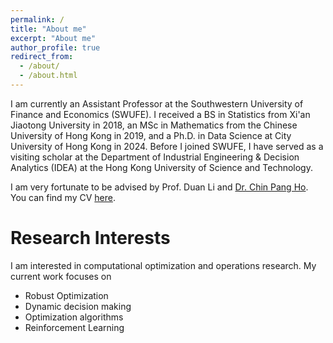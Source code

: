 ```yaml
---
permalink: /
title: "About me"
excerpt: "About me"
author_profile: true
redirect_from: 
  - /about/
  - /about.html
---
```


I am currently an Assistant Professor at the Southwestern University of Finance and Economics (SWUFE). I received a BS in Statistics from Xi'an Jiaotong University in 2018, an MSc in Mathematics from the Chinese University of Hong Kong in 2019, and a Ph.D. in Data Science at City University of Hong Kong in 2024. Before I joined SWUFE, I have served as a visiting scholar at the Department of Industrial Engineering & Decision Analytics (IDEA) at the Hong Kong University of Science and Technology.

I am very fortunate to be advised by Prof. Duan Li and [Dr. Chin Pang Ho](https://sites.google.com/view/clint-chin-pang-ho/home). You can find my CV [here](../assets/CV-WangQiuhao.pdf).


Research Interests
======
I am interested in computational optimization and operations research. My current work focuses on 
- Robust Optimization
- Dynamic decision making
- Optimization algorithms
- Reinforcement Learning
